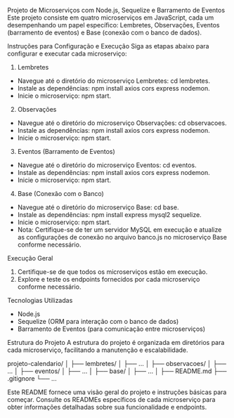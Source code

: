 Projeto de Microserviços com Node.js, Sequelize e Barramento de Eventos
Este projeto consiste em quatro microserviços em JavaScript, cada um desempenhando um papel específico: Lembretes, Observações, Eventos (barramento de eventos) e Base (conexão com o banco de dados).

Instruções para Configuração e Execução
Siga as etapas abaixo para configurar e executar cada microserviço:

1. Lembretes
- Navegue até o diretório do microserviço Lembretes: cd lembretes.
- Instale as dependências: npm install axios cors express nodemon.
- Inicie o microserviço: npm start.

2. Observações
- Navegue até o diretório do microserviço Observações: cd observacoes.
- Instale as dependências: npm install axios cors express nodemon.
- Inicie o microserviço: npm start.

3. Eventos (Barramento de Eventos)
- Navegue até o diretório do microserviço Eventos: cd eventos.
- Instale as dependências: npm install axios cors express nodemon.
- Inicie o microserviço: npm start.

4. Base (Conexão com o Banco)
- Navegue até o diretório do microserviço Base: cd base.
- Instale as dependências: npm install express mysql2 sequelize.
- Inicie o microserviço: npm start.
- Nota: Certifique-se de ter um servidor MySQL em execução e atualize as configurações de conexão no arquivo banco.js no microserviço Base conforme necessário.

Execução Geral
1. Certifique-se de que todos os microserviços estão em execução.
2. Explore e teste os endpoints fornecidos por cada microserviço conforme necessário.

Tecnologias Utilizadas
- Node.js
- Sequelize (ORM para interação com o banco de dados)
- Barramento de Eventos (para comunicação entre microserviços)

Estrutura do Projeto
A estrutura do projeto é organizada em diretórios para cada microserviço, facilitando a manutenção e escalabilidade.

projeto-calendario/
│
├── lembretes/
│   ├── ...
│
├── observacoes/
│   ├── ...
│
├── eventos/
│   ├── ...
│
├── base/
│   ├── ...
│
├── README.md
├── .gitignore
└── ...

Este README fornece uma visão geral do projeto e instruções básicas para começar. Consulte os READMEs específicos de cada microserviço para obter informações detalhadas sobre sua funcionalidade e endpoints.

